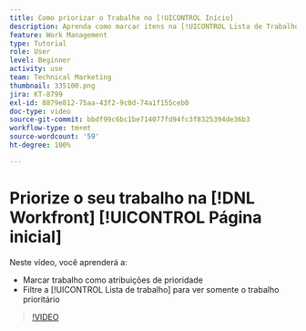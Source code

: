 ```yaml
---
title: Como priorizar o Trabalho no [!UICONTROL Início]
description: Aprenda como marcar itens na [!UICONTROL Lista de Trabalho] como atribuições prioritárias na página inicial. Em seguida, filtre a lista para ver seu trabalho priorizado em [!DNL  Workfront].
feature: Work Management
type: Tutorial
role: User
level: Beginner
activity: use
team: Technical Marketing
thumbnail: 335100.png
jira: KT-8799
exl-id: 8879e812-75aa-43f2-9c0d-74a1f155ceb0
doc-type: video
source-git-commit: bbdf99c6bc1be714077fd94fc3f8325394de36b3
workflow-type: tm+mt
source-wordcount: '59'
ht-degree: 100%

---
```


# Priorize o seu trabalho na [!DNL Workfront] [!UICONTROL Página inicial]

Neste vídeo, você aprenderá a:

* Marcar trabalho como atribuições de prioridade
* Filtre a [!UICONTROL Lista de trabalho] para ver somente o trabalho prioritário

>[!VIDEO](https://video.tv.adobe.com/v/335100/?quality=12&learn=on&enablevpops=1)
